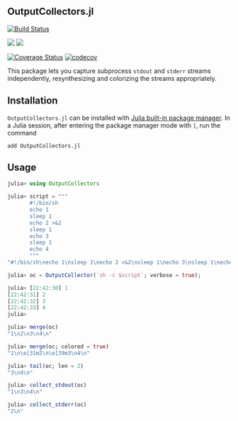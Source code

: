## OutputCollectors.jl

[![Build Status](https://travis-ci.com/JuliaPackaging/OutputCollectors.jl.svg?branch=master)](https://travis-ci.com/JuliaPackaging/OutputCollectors.jl)

[![](https://img.shields.io/badge/docs-stable-blue.svg)](https://juliapackaging.github.io/OutputCollectors.jl/stable)
[![](https://img.shields.io/badge/docs-latest-blue.svg)](https://juliapackaging.github.io/OutputCollectors.jl/dev)

[![Coverage Status](https://coveralls.io/repos/github/JuliaPackaging/OutputCollectors.jl/badge.svg?branch=master)](https://coveralls.io/github/JuliaPackaging/OutputCollectors.jl?branch=master)
[![codecov](https://codecov.io/gh/JuliaPackaging/OutputCollectors.jl/branch/master/graph/badge.svg)](https://codecov.io/gh/JuliaPackaging/OutputCollectors.jl)


This package lets you capture subprocess `stdout` and `stderr` streams
independently, resynthesizing and colorizing the streams appropriately.

## Installation

`OutputCollectors.jl` can be installed with [Julia built-in package
manager](https://julialang.github.io/Pkg.jl/v1/).  In a Julia session, after
entering the package manager mode with `]`, run the command

```
add OutputCollectors.jl
```

## Usage

```julia
julia> using OutputCollectors

julia> script = """
       #!/bin/sh
       echo 1
       sleep 1
       echo 2 >&2
       sleep 1
       echo 3
       sleep 1
       echo 4
       """
"#!/bin/sh\necho 1\nsleep 1\necho 2 >&2\nsleep 1\necho 3\nsleep 1\necho 4\n"

julia> oc = OutputCollector(`sh -c $script`; verbose = true);

julia> [22:42:30] 1
[22:42:31] 2
[22:42:32] 3
[22:42:33] 4
julia>

julia> merge(oc)
"1\n2\n3\n4\n"

julia> merge(oc; colored = true)
"1\n\e[31m2\n\e[39m3\n4\n"

julia> tail(oc; len = 2)
"3\n4\n"

julia> collect_stdout(oc)
"1\n3\n4\n"

julia> collect_stderr(oc)
"2\n"
```
